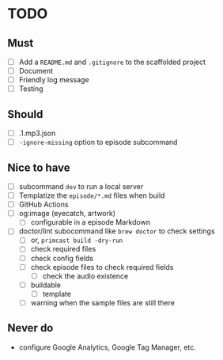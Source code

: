 # TODO

## Must
- [ ] Add a `README.md` and `.gitignore` to the scaffolded project
- [ ] Document
- [ ] Friendly log message
- [ ] Testing

## Should
- [ ] .1.mp3.json
- [ ] `-ignore-missing` option to episode subcommand

## Nice to have
- [ ] subcommand `dev` to run a local server
- [ ] Templatize the `episode/*.md` files when build
- [ ] GitHub Actions
- [ ] og:image (eyecatch, artwork)
    - [ ] configurable in a episode Markdown
- [ ] doctor/lint subocommand like `brew doctor` to check settings
    - [ ] or, `primcast build -dry-run`
    - [ ] check required files
    - [ ] check config fields
    - [ ] check episode files to check required fields
        - [ ] check the audio existence
    - [ ] buildable
        - [ ] template
    - [ ] warning when the sample files are still there

## Never do
- configure Google Analytics, Google Tag Manager, etc.

